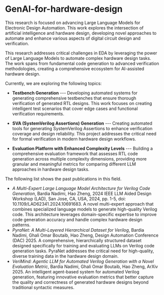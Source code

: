 # GenAI-for-hardware-design

This research is focused on advancing Large Language Models for Electronic Design Automation. 
This work explores the intersection of artificial intelligence and hardware design, developing novel approaches to automate and enhance various aspects of digital circuit design and verification.

This research addresses critical challenges in EDA by leveraging the power of Large Language Models to automate complex hardware design tasks. 
The work spans from fundamental code generation to advanced verification methodologies, creating a comprehensive ecosystem for AI-assisted hardware design.

Currently, we are exploring the following topics: 

- **Testbench Generation**  ---  Developing automated systems for generating comprehensive testbenches that ensure thorough verification of generated RTL designs. This work focuses on creating intelligent test scenarios that cover edge cases and functional verification requirements.

- **SVA (SystemVerilog Assertions) Generation** --- Creating automated tools for generating SystemVerilog Assertions to enhance verification coverage and design reliability. This project addresses the critical need for formal verification in modern hardware design workflows.
  
- **Evaluation Platform with Enhanced Complexity Levels** --- Building a comprehensive evaluation framework that assesses RTL code generation across multiple complexity dimensions, providing more granular and meaningful metrics for comparing different LLM approaches in hardware design tasks.

The following list shows the past publications in this field.


- *A Multi-Expert Large Language Model Architecture for Verilog Code Generation*, Bardia Nadimi, Hao Zheng, 2024 IEEE LLM Aided Design Workshop (LAD), San Jose, CA, USA, 2024, pp. 1-5, doi: 10.1109/LAD62341.2024.10691683.
A novel multi-expert approach that combines specialized language models to generate high-quality Verilog code. This architecture leverages domain-specific expertise to improve code generation accuracy and handle complex hardware design patterns.
- *PyraNet: A Multi-Layered Hierarchical Dataset for Verilog*, Bardia Nadimi, Ghali Omar Boutaib, Hao Zheng, Design Automation Conference (DAC) 2025.
A comprehensive, hierarchically structured dataset designed specifically for training and evaluating LLMs on Verilog code generation tasks. PyraNet addresses the critical need for high-quality, diverse training data in the hardware design domain.
- *VeriMind: Agentic LLM for Automated Verilog Generation with a Novel Evaluation Metric*, Bardia Nadimi, Ghali Omar Boutaib, Hao Zheng, ArXiv 2025.
An intelligent agent-based system for automated Verilog generation, featuring innovative evaluation metrics that better capture the quality and correctness of generated hardware designs beyond traditional syntactic measures.
